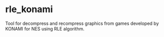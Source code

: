 # rle_konami
Tool for decompress and recompress graphics from games developed by KONAMI for NES using RLE algorithm.
